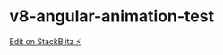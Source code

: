 # v8-angular-animation-test

[Edit on StackBlitz ⚡️](https://stackblitz.com/edit/v8-angular-animation-test)